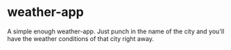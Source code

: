 # weather-app
A simple enough weather-app. Just punch in the name of the city and you'll have the weather conditions of that city right away.
